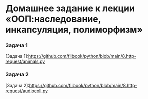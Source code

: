 # Домашнее задание к лекции «ООП:наследование, инкапсуляция, полиморфизм»

### Задача 1

[Задача 1]:https://github.com/flibook/python/blob/main/8.http-request/animals.py <br />

### Задача 2

[Задача 2]:https://github.com/flibook/python/blob/main/8.http-request/audiocoll.py<br />